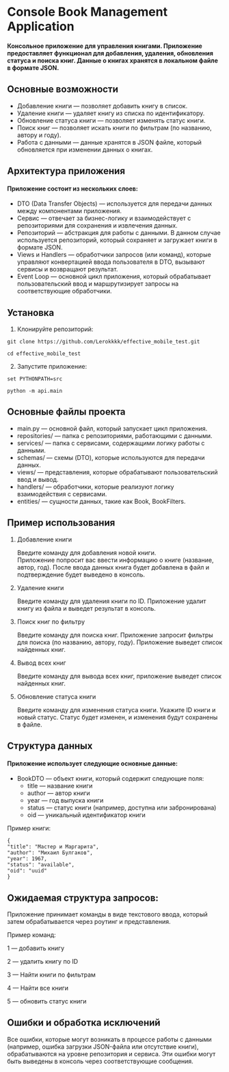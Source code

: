 # Console Book Management Application

#### Консольное приложение для управления книгами. Приложение предоставляет функционал для добавления, удаления, обновления статуса и поиска книг. Данные о книгах хранятся в локальном файле в формате JSON.

## Основные возможности

* Добавление книги — позволяет добавить книгу в список.
* Удаление книги — удаляет книгу из списка по идентификатору.
* Обновление статуса книги — позволяет изменять статус книги.
* Поиск книг — позволяет искать книги по фильтрам (по названию, автору и году).
* Работа с данными — данные хранятся в JSON файле, который обновляется при изменении данных о книгах.

## Архитектура приложения

#### Приложение состоит из нескольких слоев:

* DTO (Data Transfer Objects) — используется для передачи данных между компонентами приложения.
* Сервис — отвечает за бизнес-логику и взаимодействует с репозиториями для сохранения и извлечения данных.
* Репозиторий — абстракция для работы с данными. В данном случае используется репозиторий, который сохраняет и загружает
  книги в формате JSON.
* Views и Handlers — обработчики запросов (или команд), которые управляют конвертацией ввода пользователя в DTO,
  вызывают сервисы и возвращают результат.
* Event Loop — основной цикл приложения, который обрабатывает пользовательский ввод и маршрутизирует запросы на
  соответствующие обработчики.

## Установка

1. Клонируйте репозиторий:

```git clone https://github.com/Lerokkkk/effective_mobile_test.git```

```cd effective_mobile_test```

2. Запустите приложение:

```set PYTHONPATH=src```

```python -m api.main```

## Основные файлы проекта

* main.py — основной файл, который запускает цикл приложения.
* repositories/ — папка с репозиториями, работающими с данными.
* services/ — папка с сервисами, содержащими логику работы с данными.
* schemas/ — схемы (DTO), которые используются для передачи данных.
* views/ — представления, которые обрабатывают пользовательский ввод и вывод.
* handlers/ — обработчики, которые реализуют логику взаимодействия с сервисами.
* entities/ — сущности данных, такие как Book, BookFilters.

## Пример использования

1. Добавление книги

   Введите команду для добавления новой книги.  
   Приложение попросит вас ввести информацию о книге (название, автор, год).
   После ввода данных книга будет добавлена в файл и подтверждение будет выведено в консоль.

2. Удаление книги

   Введите команду для удаления книги по ID.
   Приложение удалит книгу из файла и выведет результат в консоль.

3. Поиск книг по фильтру

   Введите команду для поиска книг.
   Приложение запросит фильтры для поиска (по названию, автору, году).
   Приложение выведет список найденных книг.

4. Вывод всех книг

   Введите команду для вывода всех книг, приложение выведет список найденных книг.

5. Обновление статуса книги

   Введите команду для изменения статуса книги.
   Укажите ID книги и новый статус.
   Статус будет изменен, и изменения будут сохранены в файле.

## Структура данных
#### Приложение использует следующие основные данные:

* BookDTO — объект книги, который содержит следующие поля:
  * title — название книги
  * author — автор книги
  * year — год выпуска книги
  * status — статус книги (например, доступна или забронирована)
  * oid — уникальный идентификатор книги

Пример книги:
```
{
"title": "Мастер и Маргарита",
"author": "Михаил Булгаков",
"year": 1967,
"status": "available",
"oid": "uuid"
}
```
## Ожидаемая структура запросов:
Приложение принимает команды в виде текстового ввода, который затем обрабатывается через роутинг и представления.

Пример команд:

1 — добавить книгу

2 — удалить книгу по ID

3 — Найти книги по фильтрам

4 — Найти все книги

5 — обновить статус книги


## Ошибки и обработка исключений
Все ошибки, которые могут возникать в процессе работы с данными (например, ошибка загрузки JSON-файла или отсутствие
книги), обрабатываются на уровне репозитория и сервиса. Эти ошибки могут быть выведены в консоль через соответствующие
сообщения.